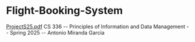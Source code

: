 # Flight-Booking-System
[ProjectS25.pdf](https://github.com/user-attachments/files/19535996/ProjectS25.pdf)
 CS 336 -- Principles of Information and Data Management -- Spring 2025 -- Antonio Miranda Garcia
